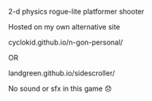 2-d physics rogue-lite platformer shooter

Hosted on my own alternative site

cyclokid.github.io/n-gon-personal/

OR

landgreen.github.io/sidescroller/

No  sound or sfx in this game 😞
